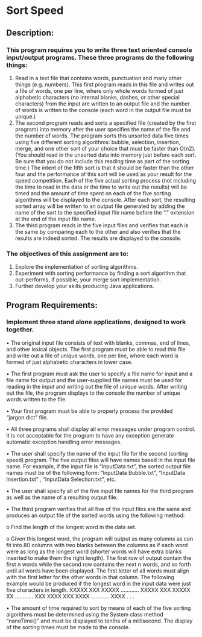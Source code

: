 # Sort Speed

## Description:
### This program requires you to write three text oriented console input/output programs.  These three programs do the following things:
1.	Read in a text file that contains words, punctuation and many other things (e.g. numbers).  This first program reads in this file and writes out a file of words, one per line, where only whole words formed of just alphabetic characters (no internal blanks, dashes, or other special characters) from the input are written to an output file and the number of words is written to the console (each word in the output file must be unique.)
2.	The second program reads and sorts a specified file (created by the first program) into memory after the user specifies the name of the file and the number of words.  The program sorts this unsorted data five times using five different sorting algorithms: bubble, selection, insertion, merge, and one other sort of your choice that must be faster than O(n2).  (You should read in the unsorted data into memory just before each sort.  Be sure that you do not include this reading time as part of the sorting time.)   The intent of the fifth sort is that it should be faster than the other four and the performance of this sort will be used as your result for the speed competition.  Each of the five actual sorting process (not including the time to read in the data or the time to write out the results) will be timed and the amount of time spent on each of the five sorting algorithms will be displayed to the console.  After each sort, the resulting sorted array will be written to an output file generated by adding the name of the sort to the specified input file name before the “.” extension at the end of the input file name.
3.	The third program reads in the five input files and verifies that each is the same by comparing each to the other and also verifies that the results are indeed sorted.  The results are displayed to the console.
### The objectives of this assignment are to:
1.	Explore the implementation of sorting algorithms.
2.	Experiment with sorting performance by finding a sort algorithm that out-performs, if possible, your merge sort implementation.
3.	Further develop your skills producing Java applications.

## Program Requirements:
### Implement three stand alone applications, designed to work together.  
•	The original input file consists of text with blanks, commas, end of lines, and other lexical objects.  The first program must be able to read this file and write out a file of unique words, one per line, where each word is formed of just alphabetic characters in lower case.

•	The first program must ask the user to specify a file name for input and a file name for output and the user-supplied file names must be used for reading in the input and writing out the file of unique words.  After writing out the file, the program displays to the console the number of unique words written to the file.

•	Your first program must be able to properly process the provided “jargon.dict” file.

•	All three programs shall display all error messages under program control.  It is not acceptable for the program to have any exception generate automatic exception handling error messages.

•	The user shall specify the name of the input file for the second (sorting speed) program.  The five output files will have names based in the input file name.  For example, if the input file is “InputData.txt”, the sorted output file names must be of the following form: “InputData Bubble.txt”, “InputData Insertion.txt” , “InputData Selection.txt”, etc.

•	The user shall specify all of the five input file names for the third program as well as the name of a resulting output file.

•	The third program verifies that all five of the input files are the same and produces an output file of the sorted words using the following method:

o	Find the length of the longest word in the data set.

o	Given this longest word, the program will output as many columns as can fit into 80 columns with two blanks between the columns as if each word were as long as the longest word (shorter words will have extra blanks inserted to make them the right length).  The first row of output contain the first n words while the second row contains the next n words, and so forth until all words have been displayed.  The first letter of all words must align with the first letter for the other words in that column.  The following example would be produced if the longest word in the input data were just five characters in length.
XXXXX  XXX    XXXXX  ………… XXXXX
XXX    XXXXX  XX     ………… XXX
XXXX   XXX    XXXX   ………… XXXX
.
.
. 

•	The amount of time required to sort by means of each of the five sorting algorithms must be determined using the System class method “nanoTime()” and must be displayed to tenths of a millisecond.  The display of the sorting times must be made to the console.

